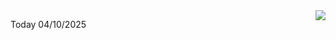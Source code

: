 <img align="right" src="https://media.giphy.com/media/M9gbBd9nbDrOTu1Mqx/giphy.gif">


Today 04/10/2025
